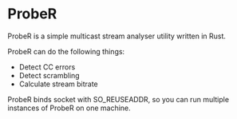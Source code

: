 # ProbeR
ProbeR is a simple multicast stream analyser utility written in Rust.

ProbeR can do the following things:
* Detect CC errors
* Detect scrambling
* Calculate stream bitrate

ProbeR binds socket with SO_REUSEADDR, so you can run multiple instances of ProbeR on one machine.